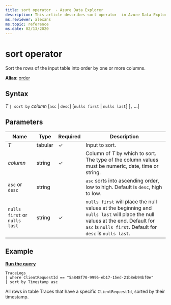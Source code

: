 ```yaml
---
title: sort operator  - Azure Data Explorer
description: This article describes sort operator  in Azure Data Explorer.
ms.reviewer: alexans
ms.topic: reference
ms.date: 02/13/2020
---
```

# sort operator

Sort the rows of the input table into order by one or more columns.

**Alias**: [order](orderoperator.md)

## Syntax

*T* `| sort by` *column* [`asc` | `desc`] [`nulls first` | `nulls last`] [`,` ...]

## Parameters

| Name | Type | Required | Description |
| -- | -- | -- | -- |
| *T* | tabular | &check; | Input to sort. |
| *column* | string | &check; | Column of *T* by which to sort. The type of the column values must be numeric, date, time or string.|
| `asc` or `desc` | string | | `asc` sorts into ascending order, low to high. Default is `desc`, high to low. |
| `nulls first` or `nulls last`  | string | &check; | `nulls first` will place the null values at the beginning and `nulls last` will place the null values at the end. Default for `asc` is `nulls first`. Default for `desc` is `nulls last`.|

## Example

[**Run the query**](https://dataexplorer.azure.com/clusters/help/databases/SampleLogs?query=H4sIAAAAAAAAAwspSkxO9clPL+aqUSjPSC1KVXDOyUzNKwlKLSxNLS7xTFGwtVVQMk20MLFIMzfQtbS0NNNNTTI01zU0TU3RNTJMskhNsjRJSjNIVQKaUJxfVKKQVKkQkpkL1JyYW6CQWJwMAFAUnRtjAAAA)

```kusto
TraceLogs
| where ClientRequestId == "5a848f70-9996-eb17-15ed-21b8eb94bf0e"
| sort by Timestamp asc
```

All rows in table Traces that have a specific `ClientRequestId`, sorted by their timestamp.
